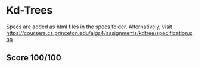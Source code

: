 # Kd-Trees

Specs are added as html files in the specs folder. 
Alternatively, visit https://coursera.cs.princeton.edu/algs4/assignments/kdtree/specification.php
## Score 100/100